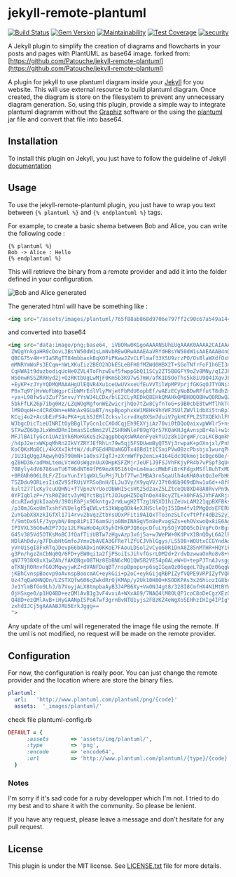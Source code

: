 # jekyll-remote-plantuml

[![Build Status](https://travis-ci.org/RobbiNespu/jekyll-remote-plantuml.svg?branch=master)](https://travis-ci.org/RobbiNespu/jekyll-remote-plantuml)
[![Gem Version](https://badge.fury.io/rb/jekyll-remote-plantuml.svg)](https://badge.fury.io/rb/jekyll-remote-plantuml)
[![Maintainability](https://api.codeclimate.com/v1/badges/aafba8fb4df9ac92e485/maintainability)](https://codeclimate.com/github/RobbiNespu/jekyll-plantuml-embed/maintainability)
[![Test Coverage](https://api.codeclimate.com/v1/badges/cd56b207f327603662a1/test_coverage)](https://codeclimate.com/github/robbinespu/jekyll-plantuml/test_coverage)
[![security](https://hakiri.io/github/Patouche/jekyll-remote-plantuml/master.svg)](https://hakiri.io/github/Patouche/jekyll-remote-plantuml/master) 

A Jekyll plugin to simplify the creation of diagrams and flowcharts in your posts and pages with PlantUML as base64 image.
forked from: [https://github.com/Patouche/jekyll-remote-plantuml](https://github.com/Patouche/jekyll-remote-plantuml)

A plugin for jekyll to use plantuml diagram inside your [Jekyll](http://jekyllrb.com/) for you website. This will use external resource to build plantuml diagram. Once created, the diagram is store on the filesystem to prevent any unnecessary diagram generation. So, using this plugin, provide a simple way to integrate plantuml diagramm without the [Graphiz](http://www.graphviz.org/) software or the using the [plantuml](http://sourceforge.net/projects/plantuml/files/plantuml.jar/download) jar file and convert that file into base64.

## Installation

To install this plugin on Jekyll, you just have to follow the guideline of Jekyll [documentation](http://jekyllrb.com/docs/plugins/)

## Usage

To use the jekyll-remote-plantuml plugin, you just have to wrap you text between `{% plantuml %}` and `{% endplantuml %}` tags.

For example, to create a basic shema between Bob and Alice, you can write the following code :

``` text
{% plantuml %}
Bob -> Alice : Hello 
{% endplantuml %}
```

This will retrieve the binary from a remote provider and add it into the folder defined in your configuration.

![Bob and Alice generated](./images/bob-alice.png)

The generated html will have be something like :

``` html
<img src="/assets/images/plantuml/765f88ab868d9706e797ff2c90c67a549a144c52adf0bf2e247d355cf981b9aa.png" />
```

and converted into base64
```html
<img src="data:image/png;base64, iVBORw0KGgoAAAANSUhEUgAAAK0AAAA2CAIAAAA6bI6UAAAAKXRFWHRjb3B5bGVmdABHZW5lcmF0
 ZWQgYnkgaHR0cDovL3BsYW50dW1sLmNvbREwORwAAAEAaVRYdHBsYW50dW1sAAEAAAB4nDWOTW+C
 QBCG75v4H+YIaSRgTT84mbbaxkBqXOFiPKwwJZvCLFlmaf33XSU9zrzPO/OsBlaWXdfOxHGj7cAn
 mMNRYmWoPs3ECqm+hWLXKuIiz2BEO2hDkESLeBFH8fMZWd0HBX2T+SGoTNfrFoF1h6EI3ncZDMbZ
 CqHWA1t9duzbodiqUcHe0ZVL4ToFhzwEuf5fwppGbQ11SCy2ZT5B8GFY9oZv8MNy/qIZJFovBWU+
 HS0nwRSSZRRHyd2j+OzRKtbUgLwMjF0KmSb3K97wS7mW/afK1D5OoThs5k8iU9Q41XgvJPFqvI+9
 +EyKP+zJYyYQDMQMAAAHgUlEQVR4Xu1ceUwUVxxeUfEuVVTilWpMPVprjfGKGqOJTYONiX9Ua63W
 P0xTq9YjHvWoFbWgprCibWMrEdlVlyPWjetFbRdU6opbEf/wAEzECyNoBDwRFfutT8dhZmfedt+w
 +ya+L98fw5v3Zuf75nvv/YYsWJ4LCDx/blE2CLyREDkQ8EHkQMAHkQMBH0QOBHwQORDwQZmD2sq7
 5bkFfLK26p7ibg0Hz/LZqWOgMgfonWEZwicrjhQo7tZw8CyfnToG+s9B0cbE8twMflhkTdSXYRT4
 lM9OqoH+c4CRdXWn+eHNnAx9GUaBT/nspBpophxkW1M8Hk9hYWFJSUlZWVl1dbXi5tnBp3x2Ug20
 KCqj4o2+AcUbEzFS4uPK4+pLh5JERlZcksvlcrvdXq8XSm7duiV7gkHCFPLZSTXQEkhlFPb5QWTs
 WJbgcDicTieUINRItOyBBglTyGcn1cCXOdCqjEh9EXYjiAz70vi0tDQoQaixvpWWlr5+nsHCFPLZ
 STXwZQ60pJLxWmdDRnIbmasSIcNms2VlZSHRWNleP89gYQr57KQaKHJgAvnspBr4al+w1quMJHKy
 MFJlBA1TyGcn1UAz1Yk6MoKGKeSzk2qgpbbqXsWRAonFyekYUJz8k1QrgWF/caLKCBqmkM9OqoFG
 /h4pJ2erxWKpqMhRn2IkVYZRYJEfRhLn79w5qj5FSDUwmByQT5Vj3rwpaK+pOXnjxl/PnhWoh2iR
 KoCQKsMoBCL/4kXXxIkftW//duPGEdHRUaNGDTx48Bd1t1CSaiPVwOBzcPbsbjx1wurqPHU3OWtr
 /1U31gUggJAqwyhQ5T98mN+1a0xs7IgTJ+zXrmWfPp2enLx4164Edc9Qkmoj1cDgc6Be/+Xt5PjA
 gZ8HD36/adMmLtemLVtWdOsWgznUuXOHpKSFZMjrJeUF1J9FSJVhFKjyPR4b7vPSpf3qU4SIRa9e
 70Byly4dV6786smTU6T96dNT69fP69mzK0516tQ+Lm4maccMWbFiBrKFdgxMSflBuhTxMDv714ED
 +0RGNh006L0LF/ZIoxYunIY1qWXL5uPHj7Lbf7TwnIMBA3rn5qaUlh4oKHA0atQoIeFbHHu9O/fu
 TSZDdu9ORLeiIidZV9SfRUiVYRSo8nH/ELJu3Vy/K9yqVV/37t0d6b969dDhw1u6d++8fPkMcmrJ
 kult277lcKy7cuUQHNi+fTVpnzVrUocObWHI5csHt25d2axZ5LZtceQU8XD48A8RvvPn9wwb9sHo
 0YPIqblzP+/YsR0Z9dtv3yMQYctBq1YtJOJupHZ5DqTnDeX48cyZTL+X0hFASJVhFAKRjxmPWdi6
 dcuRIwdgUkIaab9/39OiRbPjx9Okntgv2rWLwgH2TTzg1NSXD1hiZeUxLAM221qpBXFBksgxMcft
 /p38mJGxoUmTxshfVVUelgf5qEWLvtS3kWpg8Dk4eXJHScleQjI51Dm4fv1PMgQdsEFERbWeOnVc
 ZuYGabX8XzkIGfXl1714rvv2bVqzZtbYsUOxPFiti9AIQxTTo3nzSLTcvftPfr4dB2S2yIkiQ9G+
 f/9mtDx6lF/3ypybN/8mp8iPiI76amSUjo0NmINA9gV5n8ePvagSZs+ehOVxwoQx8iE6AgipMoxC
 IPIVXL36G6wN2P7JQz12LFWaHoQ4pX5yhIHkQPJQ8opcDfuLYpSOjVQDQ5cDiVgPcOrBgxM4Pnp0
 G45v385Vd5OTKsMoBCJfQafTiiUBTw7zHgvAzp3x6j5a+wJWePW+0KdPvX1BnQOyL6A2lEYtXjzd
 HDlAhDdv/g7FDubHtGmfoJYmv2bAVEA3GFRe7lZfUCJVhlGgys/LS508+WOUtxCCGYndAdv5uHEj
 yVnUiSgI8FxRTqJDevp66b0ADxin0KKoE7FAouLDSol2vCyo60R1DnA8Z85nMTHR+HQYiFGoNM2R
 g3Pn/hgzZnCbNq0Q/6FD+yEW0qi1a2fjPSoiIsJihvfGsrLDM2d+2rdvDzwwaOnRo8v8+VMwQaUO
 qN77938X8xX1wZAh/fAKQNqxO8THz8EbBN6cMQ1QW5B2VE54p0ALeW+U+tepPJTnAJvsggVfREdH
 oTKNjR0RnvfG0JMqwyjwKZ+dVANFDuqBT/nspBpopu+p6sgIGqaQz06qgeL7ByaQz06qgWb6nqqO
 jKBhCvnspBoovp9oAvnspBoocmAC+eykGii+p2oC+eykGijqRBPIZyfVQPE9VRPIZyfVQPF7pHrg
 Uz47qQaKHNQDn/LZSTXQfw606qZwkdRrOjKMAp/y2Uk10H8O+KSODKPAs3x26hiozIG8bsq2pmTF
 Je1YlmBfGo9LhJ/b7VoyjALX8tmpbaAyB3J4PB6Xy+VwONJ4gt8/328I8CmfHX4N1MtBYWEhUuN0
 OjHSxge0/p1HQ4BD+ezQMlAvB1g3vF4vxiA+WXxA69/7NAQ4lM8OLQP1coC8oDeCgzXEzQe0/t1X
 Q4BD+ezQMlAvB+iHyGAANpISPoA7wf3grnBvNTU1yjs2FBzKZ4eWgXo5EHhzIHIg4IPIgYAP/wGD
 zxhdIJCj5gAAAABJRU5ErkJggg==
 ">
```

Any update of the uml will regenerated the image file using the remote. If the uml is not modified, no request will be made on the remote provider.

## Configuration

For now, the configuration is really poor. You can just change the remote provider and the location where are store the binary files.

``` yaml
plantuml:
  url:	 'http://www.plantuml.com/plantuml/png/{code}'
  assets:  '_images/plantuml/'
```
  
  check file plantuml-config.rb
  ```ruby
  DEFAULT = {
        :assets       => 'assets/img/plantuml/',
        :type         => 'png',
        :encode       => 'encode64',
        :url          => 'http://www.plantuml.com/plantuml/{type}/{code}'
    }
```

### Notes

I'm sorry if it's sad code for a ruby developper which I'm not. I tried to do my best and to share it with the community. So please be lenient.

If you have any request, please leave a message and don't hesitate for any pull request.

## License

This plugin is under the MIT license. See [LICENSE.txt](./LICENSE.txt) file for more details.
